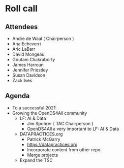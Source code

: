 # Roll call
## Attendees

- Andre de Waal ( Chairperson )
- Ana Echeverri
- Aric LaBarr
- David Mongeau
- Goutam Chakraborty
- James Harroun
- Jennifer Priestley
- Susan Davidson
- Zack Ives

## Agenda

- To a successful 2021!
- Growing the OpenDS4All community
  - LF: AI & Data
    - Jim Spohrer ( TAC Chairperson )
    - OpenDS4All a very important to LF: AI & Data
  - DATAPRACTICES.org
    - Patrick McGarry
    - https://datapractices.org
    - Incorporate content from other repo
    - Merge projects
  - Expand the TSC  
